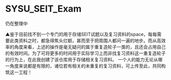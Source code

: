 # SYSU_SEIT_Exam
仍在整理中

▲鉴于目前找不到一个专门的用于存储SEIT试题以及复习资料的space，每每需要此类资料之时，都急得焦头烂额，甚而至于把周围人都问一遍的地步。而从高效率的角度来看，上述的操作是毫无疑问的属于重复造轮子一类的，且还会占用自己的有效时间。为了可将更多的时间用于实际学习上而非找复习资料这一重复造轮子的行为上，在此我创建了该仓库用于存储相关复习资料。
一个人的能力无论从哪一角度来说都是有限的，诸位若有相关的未重复的复习资料，可上传至此，共同构筑这一工程！
